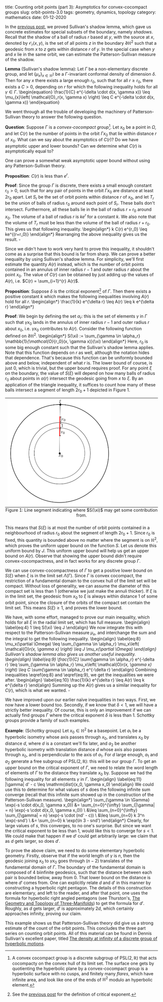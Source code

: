 title: Counting orbit points (part 3): Asymptotics for convex-cocompact groups
slug: orbit-points-3.0
tags: geometry, dynamics, topology
category: mathematics
date: 01-12-2020

In the [previous post]({filename}/math/counting-orbit-points-3.md), we proved Sullivan's shadow lemma, which gave
us concrete estimates for special subsets of the boundary, namely *shadows*. Recall that the shadow of a ball of
radius $r$ based at $y$, with the source at $x$, denoted by $\mathcal{O}_r(x, y)$, is the set of all points $z$
in the boundary $\partial \mathbb{H}^2$ such that a geodesic from $x$ to $z$ gets within distance $r$ of $y$. In the
special case when $y$ and $x$ lie in the same orbit, we can estimate the Patterson-Sullivan measure of the shadow.

**Lemma** (Sullivan's shadow lemma):  Let $\Gamma$ be a non-elementary discrete group, and let $\{\mu_x\}_{x \in \mathbb{H}^2}$ be a $\Gamma$-invariant conformal density of
  dimension $\delta$. Then for any $x$ there exists a large enough $r_0$, such that for all
  $r \geq r_0$, there exists a $C > 0$, depending on $r$ for which the following inequality holds
  for all $\gamma \in \Gamma$.
  \begin{equation}
	\frac{1}{C} e^{-\delta \cdot d(x, \gamma x)} \leq \mu_{x}\left( \mathcal{O}_r(x, \gamma x) \right) \leq  C e^{-\delta \cdot d(x, \gamma x)}
 \end{equation}

We went through all the trouble of developing the machinery of Patterson-Sullivan theory to answer the following
question.

**Question**: Suppose $\Gamma$ is a *convex-cocompact group*[^1].  Let $x_0$ be a point in $\Omega$, and let
  $C(r)$ be the number of points in the orbit $\Gamma x_0$ that lie within distance $r$ of $x_0$. What can we
  say about the asymptotics of $C(r)$? Do we have asymptotic upper and lower bounds? Can we determine what
  $C(r)$ is asymptotically equal to?

One can prove a somewhat weak asymptotic upper bound without using any Patterson-Sullivan theory.

**Proposition**: $C(r)$ is less than $e^r$.

**Proof**: Since the group $\Gamma$ is discrete, there exists a small enough constant $r_0 > 0$, such that for
  any pair of points in the orbit $\Gamma x_0$ are distance at least $2r_0$ apart. Let $S_r$ be the set of
  orbit points within distance $r$ of $x_0$, and let $T_r$ be the union of balls of radius $r_0$ around each
  point of $S_r$.  These balls don't intersect. Furthermore, all these balls lie in the ball of radius $r+
  r_0$ around $x_0$.  The volume of a ball of radius $r$ is $ke^{r}$ for a constant $k$. We also note
  that the volume of $T_r$ must be less than the volume of the ball of radius $r+r_0$. This gives us that
  following inequality.
  \begin{align*}
  k C(r) e^{r_0} \leq ke^{(r+r_0)}
  \end{align*}
  Rearranging the above inequality gives us the result. $\square$

Since we didn't have to work very hard to prove this inequality, it shouldn't come as a surprise
that this bound is far from sharp. We can prove a better inequality by using Sullivan's shadow lemma.
For simplicity, we'll first estimate the quantity $A(r)$ instead, which is
the number of orbit points contained in an annulus of inner radius $r-1$ and outer radius $r$ about
the point $x_0$. The value of $C(r)$ can be obtained by just adding up the values of $A(r)$,
i.e. $C(r) = \sum_{i=1}^{r} A(r)$.

**Proposition**: Suppose $\delta$ is the critical exponent[^2] of $\Gamma$. Then there exists a positive constant
$k$ which makes the following inequalities involving $A(r)$ hold for all $r$.
\begin{align*}
	\frac{1}{k} e^{\delta r} \leq A(r) \leq k e^{\delta r}
\end{align*}

**Proof**: We begin by defining the set $\alpha_r$: this is the set of elements $\gamma$ in $\Gamma$ such
  that $\gamma x_0$ lands in the annulus of inner radius $r-1$ and outer radius $r$ about $x_0$,
  i.e. $\gamma x_0$ contributes to $A(r)$.  Consider the following function defined on
  $\partial \mathbb{H}^2$.
  \begin{align*}
	S(\xi) := \sum_{\gamma \in \alpha_r} \mathbb{1}_{\mathcal{O}_{r_0}(x, \gamma x)}(\xi)
  \end{align*}
  Here, $r_0$ is some big enough constant such that the Sullivan's shadow lemma applies. Note that
  this function depends on $r$ as well, although the notation hides that dependence. That's because
  this function can be uniformly bounded above and below, independent of what $r$ is. The lower
  bound of course, is just $0$, which is trivial, but the upper bound requires proof. For any point
  $\xi$ on the boundary, the value of $S(\xi)$ will depend on how many balls of radius $r_0$ about
  points in $\alpha(r)$ intersect the geodesic going from $x$ to $\xi$. By an application of the
  triangle inequality, it suffices to count how many of these balls intersect a segment of length
  $2r_0 + 1$ depicted in Figure 1.
  <table class="image">
<caption align="bottom">Figure 1: Line segment indicating where $S(\xi)$ may get some contribution from.</caption>
<tr><td><img src="../images/orbit-points-3/fig1.png" width="70%" height="auto" class="center"/></td></tr>
</table>

  This means that $S(\xi)$ is at most the number of orbit points contained in a neighbourhood of radius $r_0$
  about the segment of length $2r_0 + 1$. Since $r_0$ is fixed, this quantity is bounded above no matter where
  the segment is on $\mathbb{H}^2$, which proves the uniform upper bound on the function $S$. Let us denote this
  uniform bound by $J$. This uniform upper bound will help us get an upper bound on $A(r)$. Observe that
  showing the upper bound didn't require convex-cocompactness, and in fact works for any discrete group
  $\Gamma$.

  We can use convex-cocompactness of $\Gamma$ to get a positive lower bound on $S(\xi)$ when $\xi$ is in the limit
  set $\Lambda(\Gamma)$. Since $\Gamma$ is convex cocompact, the restriction of a fundamental domain to the convex
  hull of the limit set will be compact. Without loss of generality, we can assume the diameter of this compact
  set is less than $1$ (otherwise we just make the annuli thicker). If $\xi$ is in the limit set, the geodesic
  from $x_0$ to $\xi$ is always within distance $1$ of some orbit point, since the closure of the orbits
  of the compact set contain the limit set. This means $S(\xi) \geq 1$, and proves the lower bound.

  We have, with some effort, managed to prove our main inequality, which holds for all $\xi$ in the
  radial limit set, which has full measure.
  \begin{align}
	\label{eq:4}
	1 \leq S(\xi) \leq J
  \end{align}
  We now integrate this with respect to the Patterson-Sullivan measure $\mu_x$, and interchange the
  sum and the integral to get the following inequality.
  \begin{align}
	\label{eq:8}
	\mu_x(\partial \Omega) \leq \sum_{\gamma \in \alpha_r} \mu_x\left( \mathcal{O}_r(x, \gamma x) \right) \leq J \mu_x(\partial \Omega)
  \end{align}
  Sullivan's shadow lemma also gives us another useful inequality.
  \begin{align}
	\label{eq:9}
	\frac{1}{C} \sum_{\gamma \in \alpha_r} e^{-\delta r} \leq \sum_{\gamma \in \alpha_r} \mu_x\left( \mathcal{O}_r(x, \gamma x) \right) \leq C \sum_{\gamma \in \alpha_r} e^{-\delta r}
  \end{align}
  Combining inequalities \eqref{eq:8} and \eqref{eq:9}, we get the inequalities we were after.
  \begin{align}
	\label{eq:10}
	\frac{1}{k} e^{\delta r} \leq A(r) \leq k e^{\delta r}
  \end{align}
  Summing up the $A(r)$ gives us a similar inequality for $C(r)$, which is what we wanted. $\square$

We have improved upon our earlier naïve inequalities in two ways. First, we now have a lower bound
too. Secondly, if we know that $\delta < 1$, we will have a strictly better inequality. Of course,
this is only an improvement if we can actually find groups $\Gamma$ where the critical exponent
$\delta$ is less than $1$. Schottky groups provide a family of such examples.

**Example**: (Schottky groups) Let $x_0 \in \mathbb{H}^2$ be a basepoint. Let $a_1$ be a hyperbolic isometry whose axis passes through
  $x_0$, and translates $x_0$ by distance $d$, where $d$ is a constant we'll fix later, and $a_2$ be
  another hyperbolic isometry with translation distance $d$ whose axis also passes through $x_0$,
  and is perpendicular to the axis of $a_1$. For $d$ large enough, $a_1$ and $a_2$ generate a free
  subgroup of $\mathrm{PSL}(2, \mathbb{R})$: this will be our group $\Gamma$. To get an upper bound on the
  critical exponent of $\Gamma$, we need to relate the word length of elements of $\Gamma$ to the
  distance they translate $x_0$ by. Suppose we had the following inequality for all elements
  $\gamma$ in $\Gamma$.
  \begin{align}
	\label{eq:11}
	|\gamma| d' - c \leq \mathrm{dist}(x_0, \gamma x_0)
  \end{align}
  We could use this to determine for what values of $s$ does the following infinite sum converge
  (recall that this infinite sum showed up in the construction of the Patterson-Sullivan measure).
  \begin{align*}
	\sum_{\gamma \in \Gamma} \exp(-s \cdot d(x_0, \gamma x_0))
	&= \sum_{n=0}^{\infty} \sum_{|\gamma| = n} \exp(-s \cdot d(x_0, \gamma x_0)) \\
	&\leq \sum_{n=0}^{\infty} \sum_{|\gamma| = n} \exp(-s \cdot (nd' - c)) \\
	&\leq \sum_{n=0} k 3^n \exp(-snd') \\
	&= \sum_{n=0} k \exp(\ln 3 - snd')
  \end{align*}
  Clearly, for large values of $s$, this converges, to no one's surprise. But since we want the
  critical exponent to be less than $1$, would like this to converge for $s < 1$. We could make that
  happen if we $d'$ could get arbitrarily large: we claim that as $d$ gets larger, so does $d'$.

  To prove the above claim, we need to do some elementary hyperbolic geometry. Firstly, observe that
  if the world length of $\gamma$ is $n$, then the geodesic joining $x_0$ to $\gamma x_0$ goes
  through $(n-2)$ translates of the fundamental domain of $\Gamma$. The boundary of the fundamental
  domain is composed of $4$ biinfinite geodesics, such that the distance between each pair is
  bounded below, away from $0$. That lower bound on the distance is where $d'$ comes from. One can
  explicitly relate $d$ and $d'$ in this manner by constructing a hyperbolic right pentagon. The details
  of this construction are elementary, and left to the reader, and after that point, one uses the formula for
  hyperbolic right angled pentagons (see Thurston's, [The Geometry and Topology of Three-Manifolds](http://library.msri.org/books/gt3m/PDF/Thurston-gt3m.pdf)) to get the formula for $d'$. Roughly,
  as $d$ gets larger, $d'$ is approximately $2d$, which certainly approaches infinity, proving our claim.

  This example shows us that Patterson-Sullivan theory did give us a strong estimate of the count of the orbit
  points. This concludes the three part series on counting orbit points. All of this material can be found in
  Dennis Sullivan's excellent paper, titled [The density at infinity of a discrete group of hyperbolic motions](http://www.numdam.org/article/PMIHES_1979__50__171_0.pdf).

[^1]: A convex cocompact group is a discrete subgroup of $\mathrm{PSL}(2, \mathbb{R})$ that acts cocompacty on
the convex hull of its limit set. The surface one gets by quotienting the hyperbolic plane by a
convex-cocompact group is a hyperbolic surface with no cusps, and finitely many *flares*, which have infinite
area, and look like one of the ends of $\mathbb{H}^2$ modulo an hyperbolic element.

[^2]: See the [previous post]({filename}/math/counting-orbit-points-3.md) for the definition of critical exponent.
